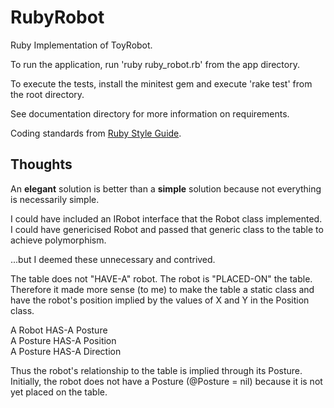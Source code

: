 # RubyRobot

Ruby Implementation of ToyRobot.

To run the application, run 'ruby ruby_robot.rb' from the app directory.

To execute the tests, install the minitest gem and execute 'rake test' from the root directory.

See documentation directory for more information on requirements.

Coding standards from [Ruby Style Guide](https://github.com/bbatsov/ruby-style-guide).

## Thoughts

An **elegant** solution is better than a **simple** solution because not everything is necessarily simple.

I could have included an IRobot interface that the Robot class implemented.  
I could have genericised Robot and passed that generic class to the table to achieve polymorphism.  

...but I deemed these unnecessary and contrived.  

The table does not "HAVE-A" robot. The robot is "PLACED-ON" the table. Therefore it made more sense (to me) to make the table a static class 
and have the robot's position implied by the values of X and Y in the Position class.

A Robot HAS-A Posture  
A Posture HAS-A Position  
A Posture HAS-A Direction  	

Thus the robot's relationship to the table is implied through its Posture.  
Initially, the robot does not have a Posture (@Posture = nil) because it is not yet placed on the table.